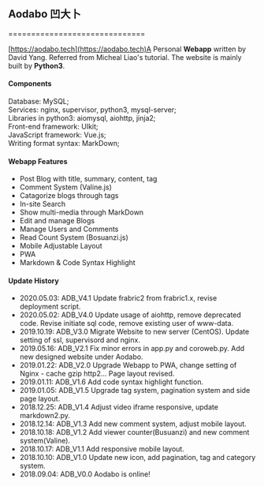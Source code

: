 ## Aodabo 凹大卜
==============================

[https://aodabo.tech](https://aodabo.tech)A Personal **Webapp** written by David Yang. Referred from Micheal Liao's tutorial. 
The website is mainly built by **Python3**.  

#### Components

Database: MySQL;  
Services: nginx, supervisor, python3, mysql-server;  
Libraries in python3: aiomysql, aiohttp, jinja2;  
Front-end framework: UIkit;  
JavaScript framework: Vue.js;  
Writing format syntax: MarkDown;  

#### Webapp Features 

- Post Blog with title, summary, content, tag
- Comment System (Valine.js)
- Catagorize blogs through tags
- In-site Search
- Show multi-media through MarkDown
- Edit and manage Blogs
- Manage Users and Comments
- Read Count System (Bosuanzi.js)
- Mobile Adjustable Layout
- PWA
- Markdown & Code Syntax Highlight

#### Update History

- 2020.05.03: ADB_V4.1 Update frabric2 from frabric1.x, revise deployment script.
- 2020.05.02: ADB_V4.0 Update usage of aiohttp, remove deprecated code. Revise initiate sql code, remove existing user of www-data.
- 2019.10.19: ADB_V3.0 Migrate Website to new server (CentOS). Update setting of ssl, supervisord and nginx.
- 2019.05.16: ADB_V2.1 Fix minor errors in app.py and coroweb.py. Add new designed website under Aodabo.
- 2019.01.22: ADB_V2.0 Upgrade Webapp to PWA, change setting of Nginx - cache gzip http2... Page layout revised.
- 2019.01.11: ADB_V1.6 Add code syntax highlight function.
- 2019.01.05: ADB_V1.5 Upgrade tag system, pagination system and side page layout.
- 2018.12.25: ADB_V1.4 Adjust video iframe responsive, update markdown2.py.
- 2018.12.14: ADB_V1.3 Add new comment system, adjust mobile layout.
- 2018.10.18: ADB_V1.2 Add viewer counter(Busuanzi) and new comment system(Valine).
- 2018.10.17: ADB_V1.1 Add responsive mobile layout.
- 2018.10.10: ADB_V1.0 Update new icon, add pagination, tag and category system. 
- 2018.09.04: ADB_V0.0 Aodabo is online!
